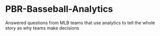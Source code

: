 # PBR-Basseball-Analytics
Answered questions from MLB teams that use analytics to tell the whole story as why teams make decisions
